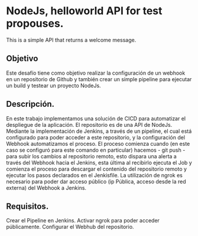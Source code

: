 # NodeJs, helloworld API for test propouses.

This is a simple API that returns a welcome message.

## Objetivo

Este desafío tiene como objetivo realizar la configuración de un webhook en un repositorio de Github y también crear un simple pipeline para ejecutar un build y testear un proyecto NodeJs.

## Descripción.
En este trabajo implementamos una solución de CICD para automatizar el despliegue de la aplicación. El repositorio es de una API de NodeJs.
Mediante la implementación de Jenkins, a través de un pipeline, el cual está configurado para poder acceder a este repositorio, y la configuración del Webhook automatizamos el proceso. 
El proceso comienza cuando (en este caso se configuró para este comando en particular) hacemos - git push - para subir los cambios al repositorio remoto, esto dispara una alerta a través del Webhook hacia el Jenkins, esta última al recibirlo ejecuta el Job y comienza el proceso para descargar el contenido del repositorio remoto y ejecutar los pasos declarados en el Jenkisfile.
La utilización de ngrok es necesario para poder dar acceso público (ip Pública, acceso desde la red externa) del Webhook a Jenkins.

## Requisitos.

Crear el Pipeline en Jenkins.
Activar ngrok para poder acceder públicamente.
Configurar el Webhub del repositorio.

